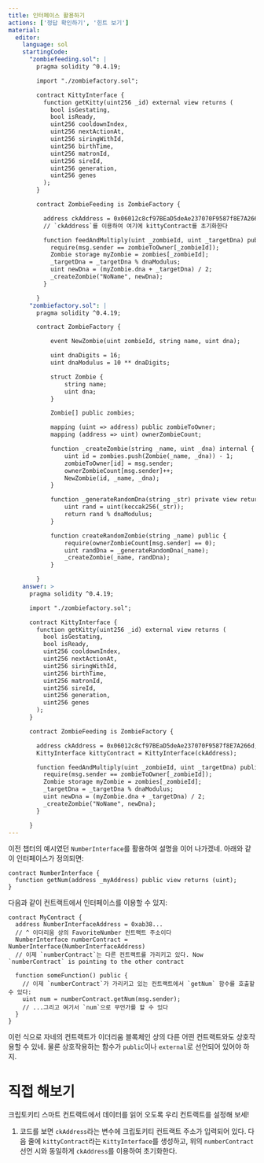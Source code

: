 ```yaml
---
title: 인터페이스 활용하기
actions: ['정답 확인하기', '힌트 보기']
material:
  editor:
    language: sol
    startingCode:
      "zombiefeeding.sol": |
        pragma solidity ^0.4.19;

        import "./zombiefactory.sol";

        contract KittyInterface {
          function getKitty(uint256 _id) external view returns (
            bool isGestating,
            bool isReady,
            uint256 cooldownIndex,
            uint256 nextActionAt,
            uint256 siringWithId,
            uint256 birthTime,
            uint256 matronId,
            uint256 sireId,
            uint256 generation,
            uint256 genes
          );
        }

        contract ZombieFeeding is ZombieFactory {

          address ckAddress = 0x06012c8cf97BEaD5deAe237070F9587f8E7A266d;
          // `ckAddress`를 이용하여 여기에 kittyContract를 초기화한다 

          function feedAndMultiply(uint _zombieId, uint _targetDna) public {
            require(msg.sender == zombieToOwner[_zombieId]);
            Zombie storage myZombie = zombies[_zombieId];
            _targetDna = _targetDna % dnaModulus;
            uint newDna = (myZombie.dna + _targetDna) / 2;
            _createZombie("NoName", newDna);
          }

        }
      "zombiefactory.sol": |
        pragma solidity ^0.4.19;

        contract ZombieFactory {

            event NewZombie(uint zombieId, string name, uint dna);

            uint dnaDigits = 16;
            uint dnaModulus = 10 ** dnaDigits;

            struct Zombie {
                string name;
                uint dna;
            }

            Zombie[] public zombies;

            mapping (uint => address) public zombieToOwner;
            mapping (address => uint) ownerZombieCount;

            function _createZombie(string _name, uint _dna) internal {
                uint id = zombies.push(Zombie(_name, _dna)) - 1;
                zombieToOwner[id] = msg.sender;
                ownerZombieCount[msg.sender]++;
                NewZombie(id, _name, _dna);
            }

            function _generateRandomDna(string _str) private view returns (uint) {
                uint rand = uint(keccak256(_str));
                return rand % dnaModulus;
            }

            function createRandomZombie(string _name) public {
                require(ownerZombieCount[msg.sender] == 0);
                uint randDna = _generateRandomDna(_name);
                _createZombie(_name, randDna);
            }

        }
    answer: >
      pragma solidity ^0.4.19;

      import "./zombiefactory.sol";

      contract KittyInterface {
        function getKitty(uint256 _id) external view returns (
          bool isGestating,
          bool isReady,
          uint256 cooldownIndex,
          uint256 nextActionAt,
          uint256 siringWithId,
          uint256 birthTime,
          uint256 matronId,
          uint256 sireId,
          uint256 generation,
          uint256 genes
        );
      }

      contract ZombieFeeding is ZombieFactory {

        address ckAddress = 0x06012c8cf97BEaD5deAe237070F9587f8E7A266d;
        KittyInterface kittyContract = KittyInterface(ckAddress);

        function feedAndMultiply(uint _zombieId, uint _targetDna) public {
          require(msg.sender == zombieToOwner[_zombieId]);
          Zombie storage myZombie = zombies[_zombieId];
          _targetDna = _targetDna % dnaModulus;
          uint newDna = (myZombie.dna + _targetDna) / 2;
          _createZombie("NoName", newDna);
        }

      }
---
```


이전 챕터의 예시였던 `NumberInterface`를 활용하여 설명을 이어 나가겠네. 아래와 같이 인터페이스가 정의되면:

```
contract NumberInterface {
  function getNum(address _myAddress) public view returns (uint);
}
```

다음과 같이 컨트랙트에서 인터페이스를 이용할 수 있지: 

```
contract MyContract {
  address NumberInterfaceAddress = 0xab38... 
  // ^ 이더리움 상의 FavoriteNumber 컨트랙트 주소이다 
  NumberInterface numberContract = NumberInterface(NumberInterfaceAddress)
  // 이제 `numberContract`는 다른 컨트랙트를 가리키고 있다. Now `numberContract` is pointing to the other contract

  function someFunction() public {
    // 이제 `numberContract`가 가리키고 있는 컨트랙트에서 `getNum` 함수를 호출할 수 있다: 
    uint num = numberContract.getNum(msg.sender);
    // ...그리고 여기서 `num`으로 무언가를 할 수 있다 
  }
}
```

이런 식으로 자네의 컨트랙트가 이더리움 블록체인 상의 다른 어떤 컨트랙트와도 상호작용할 수 있네. 물론 상호작용하는 함수가 `public`이나 `external`로 선언되어 있어야 하지. 

# 직접 해보기

크립토키티 스마트 컨트랙트에서 데이터를 읽어 오도록 우리 컨트랙트를 설정해 보세! 

1. 코드를 보면 `ckAddress`라는 변수에 크립토키티 컨트랙트 주소가 입력되어 있다. 다음 줄에 `kittyContract`라는 `KittyInterface`를 생성하고, 위의 `numberContract` 선언 시와 동일하게 `ckAddress`를 이용하여 초기화한다. 
